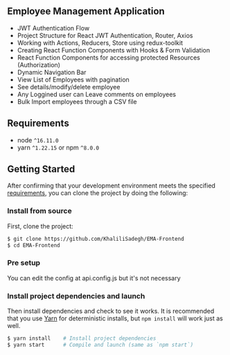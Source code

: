 ## Employee Management Application

- JWT Authentication Flow
- Project Structure for React  JWT Authentication, Router, Axios
- Working with Actions, Reducers, Store using redux-toolkit
- Creating React Function Components with Hooks & Form Validation
- React Function Components for accessing protected Resources (Authorization)
- Dynamic Navigation Bar 
- View List of Employees with pagination
- See details/modify/delete employee
- Any Loggined user can Leave comments on employees
- Bulk Import employees through a CSV file


## Requirements
* node `^16.11.0`
* yarn `^1.22.15` or npm `^8.0.0`

## Getting Started

After confirming that your development environment meets the specified [requirements](#requirements), you can clone the project by doing the following:

### Install from source

First, clone the project:

```bash
$ git clone https://github.com/KhaliliSadegh/EMA-Frontend
$ cd EMA-Frontend
```

### Pre setup
You can edit the config at api.config.js but it's not necessary

### Install project dependencies and launch
Then install dependencies and check to see it works. It is recommended that you use [Yarn](https://yarnpkg.com/) for deterministic installs, but `npm install` will work just as well.

```bash
$ yarn install    # Install project dependencies
$ yarn start      # Compile and launch (same as `npm start`)
```